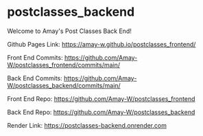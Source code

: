 # postclasses_backend

Welcome to Amay's Post Classes Back End!

Github Pages Link: https://amay-w.github.io/postclasses_frontend/

Front End Commits: https://github.com/Amay-W/postclasses_frontend/commits/main/

Back End Commits: https://github.com/Amay-W/postclasses_backend/commits/main/

Front End Repo: https://github.com/Amay-W/postclasses_frontend

Back End Repo: https://github.com/Amay-W/postclasses_backend

Render Link: https://postclasses-backend.onrender.com
